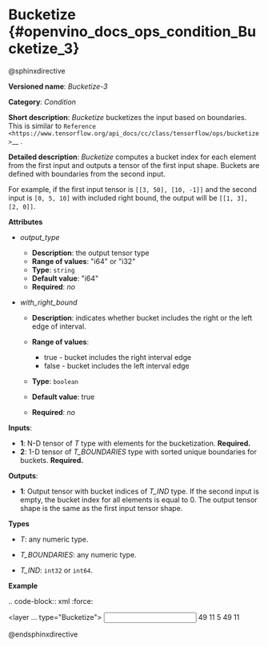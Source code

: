 # Bucketize {#openvino_docs_ops_condition_Bucketize_3}

@sphinxdirective

**Versioned name**: *Bucketize-3*

**Category**: *Condition*

**Short description**: *Bucketize* bucketizes the input based on boundaries. This is similar to `Reference <https://www.tensorflow.org/api_docs/cc/class/tensorflow/ops/bucketize>`__ .

**Detailed description**: *Bucketize* computes a bucket index for each element from the first input and outputs a tensor of the first input shape. Buckets are defined with boundaries from the second input.

For example, if the first input tensor is ``[[3, 50], [10, -1]]`` and the second input is ``[0, 5, 10]`` with included right bound, the output will be ``[[1, 3], [2, 0]]``.

**Attributes**

* *output_type*

  * **Description**: the output tensor type
  * **Range of values**: "i64" or "i32"
  * **Type**: ``string``
  * **Default value**: "i64"
  * **Required**: *no*

* *with_right_bound*

  * **Description**: indicates whether bucket includes the right or the left edge of interval.
  * **Range of values**:

    * true - bucket includes the right interval edge
    * false - bucket includes the left interval edge
  * **Type**: ``boolean``
  * **Default value**: true
  * **Required**: *no*

**Inputs**:

* **1**: N-D tensor of *T* type with elements for the bucketization. **Required.**
* **2**: 1-D tensor of *T_BOUNDARIES* type with sorted unique boundaries for buckets. **Required.**

**Outputs**:

* **1**: Output tensor with bucket indices of *T_IND* type. If the second input is empty, the bucket index for all elements is equal to 0. The output tensor shape is the same as the first input tensor shape.

**Types**

* *T*: any numeric type.

* *T_BOUNDARIES*: any numeric type.

* *T_IND*: ``int32`` or ``int64``.

**Example**

.. code-block:: xml
   :force:
   
   <layer ... type="Bucketize">
       <input>
           <port id="0">
               <dim>49</dim>
               <dim>11</dim>
           </port>
           <port id="1">
               <dim>5</dim>
           </port>
        </input>
       <output>
           <port id="1">
               <dim>49</dim>
               <dim>11</dim>
           </port>
       </output>
   </layer>

@endsphinxdirective

